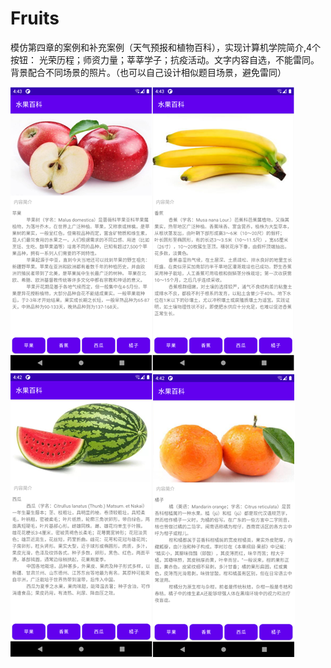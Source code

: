 # Fruits
模仿第四章的案例和补充案例（天气预报和植物百科），实现计算机学院简介,4个按钮： 光荣历程；师资力量；莘莘学子；抗疫活动。文字内容自选，不能雷同。背景配合不同场景的照片。（也可以自己设计相似题目场景，避免雷同）

![img.png](images/img.png)![img_1.png](images/img_1.png)![img_2.png](images/img_2.png)![img_3.png](images/img_3.png)